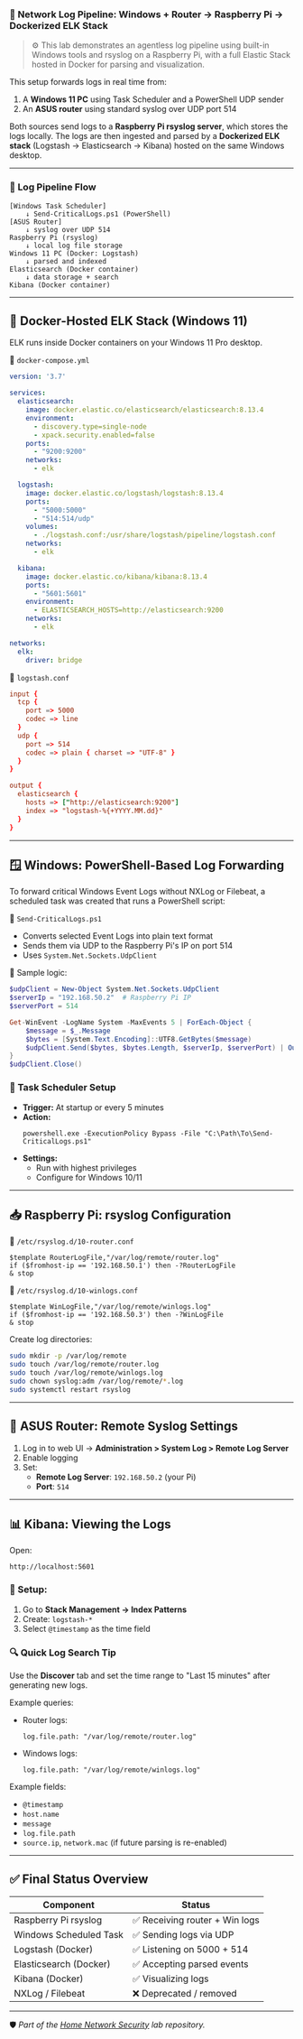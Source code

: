 ### 📡 Network Log Pipeline: Windows + Router → Raspberry Pi → Dockerized ELK Stack

> ⚙️ This lab demonstrates an agentless log pipeline using built-in Windows tools and rsyslog on a Raspberry Pi, with a full Elastic Stack hosted in Docker for parsing and visualization.

This setup forwards logs in real time from:
1. A **Windows 11 PC** using Task Scheduler and a PowerShell UDP sender  
2. An **ASUS router** using standard syslog over UDP port 514

Both sources send logs to a **Raspberry Pi rsyslog server**, which stores the logs locally. The logs are then ingested and parsed by a **Dockerized ELK stack** (Logstash → Elasticsearch → Kibana) hosted on the same Windows desktop.

---

### 🔄 Log Pipeline Flow

```
[Windows Task Scheduler]
    ↓ Send-CriticalLogs.ps1 (PowerShell)
[ASUS Router]
    ↓ syslog over UDP 514
Raspberry Pi (rsyslog)
    ↓ local log file storage
Windows 11 PC (Docker: Logstash)
    ↓ parsed and indexed
Elasticsearch (Docker container)
    ↓ data storage + search
Kibana (Docker container)
```

---

## 🐳 Docker-Hosted ELK Stack (Windows 11)

ELK runs inside Docker containers on your Windows 11 Pro desktop.

📄 `docker-compose.yml`
```yaml
version: '3.7'

services:
  elasticsearch:
    image: docker.elastic.co/elasticsearch/elasticsearch:8.13.4
    environment:
      - discovery.type=single-node
      - xpack.security.enabled=false
    ports:
      - "9200:9200"
    networks:
      - elk

  logstash:
    image: docker.elastic.co/logstash/logstash:8.13.4
    ports:
      - "5000:5000"
      - "514:514/udp"
    volumes:
      - ./logstash.conf:/usr/share/logstash/pipeline/logstash.conf
    networks:
      - elk

  kibana:
    image: docker.elastic.co/kibana/kibana:8.13.4
    ports:
      - "5601:5601"
    environment:
      - ELASTICSEARCH_HOSTS=http://elasticsearch:9200
    networks:
      - elk

networks:
  elk:
    driver: bridge
```

📄 `logstash.conf`
```conf
input {
  tcp {
    port => 5000
    codec => line
  }
  udp {
    port => 514
    codec => plain { charset => "UTF-8" }
  }
}

output {
  elasticsearch {
    hosts => ["http://elasticsearch:9200"]
    index => "logstash-%{+YYYY.MM.dd}"
  }
}
```

---

## 🪟 Windows: PowerShell-Based Log Forwarding

To forward critical Windows Event Logs without NXLog or Filebeat, a scheduled task was created that runs a PowerShell script:

📄 `Send-CriticalLogs.ps1`
- Converts selected Event Logs into plain text format
- Sends them via UDP to the Raspberry Pi's IP on port 514
- Uses `System.Net.Sockets.UdpClient`

🔧 Sample logic:
```powershell
$udpClient = New-Object System.Net.Sockets.UdpClient
$serverIp = "192.168.50.2"  # Raspberry Pi IP
$serverPort = 514

Get-WinEvent -LogName System -MaxEvents 5 | ForEach-Object {
    $message = $_.Message
    $bytes = [System.Text.Encoding]::UTF8.GetBytes($message)
    $udpClient.Send($bytes, $bytes.Length, $serverIp, $serverPort) | Out-Null
}
$udpClient.Close()
```

### 📅 Task Scheduler Setup

- **Trigger:** At startup or every 5 minutes  
- **Action:**
  ```
  powershell.exe -ExecutionPolicy Bypass -File "C:\Path\To\Send-CriticalLogs.ps1"
  ```
- **Settings:**
  - Run with highest privileges  
  - Configure for Windows 10/11

---

## 📥 Raspberry Pi: rsyslog Configuration

📄 `/etc/rsyslog.d/10-router.conf`
```rsyslog
$template RouterLogFile,"/var/log/remote/router.log"
if ($fromhost-ip == '192.168.50.1') then -?RouterLogFile
& stop
```

📄 `/etc/rsyslog.d/10-winlogs.conf`
```rsyslog
$template WinLogFile,"/var/log/remote/winlogs.log"
if ($fromhost-ip == '192.168.50.3') then -?WinLogFile
& stop
```

Create log directories:
```bash
sudo mkdir -p /var/log/remote
sudo touch /var/log/remote/router.log
sudo touch /var/log/remote/winlogs.log
sudo chown syslog:adm /var/log/remote/*.log
sudo systemctl restart rsyslog
```

---

## 📶 ASUS Router: Remote Syslog Settings

1. Log in to web UI → **Administration > System Log > Remote Log Server**
2. Enable logging
3. Set:
   - **Remote Log Server**: `192.168.50.2` (your Pi)
   - **Port**: `514`

---

## 📊 Kibana: Viewing the Logs

Open:
```
http://localhost:5601
```

### 🔧 Setup:
1. Go to **Stack Management → Index Patterns**
2. Create: `logstash-*`
3. Select `@timestamp` as the time field

### 🔍 Quick Log Search Tip
Use the **Discover** tab and set the time range to "Last 15 minutes" after generating new logs.

Example queries:
- Router logs:
  ```
  log.file.path: "/var/log/remote/router.log"
  ```
- Windows logs:
  ```
  log.file.path: "/var/log/remote/winlogs.log"
  ```

Example fields:
- `@timestamp`
- `host.name`
- `message`
- `log.file.path`
- `source.ip`, `network.mac` (if future parsing is re-enabled)

---

## ✅ Final Status Overview

| Component                | Status                         |
|--------------------------|--------------------------------|
| Raspberry Pi rsyslog     | ✅ Receiving router + Win logs |
| Windows Scheduled Task   | ✅ Sending logs via UDP         |
| Logstash (Docker)        | ✅ Listening on 5000 + 514      |
| Elasticsearch (Docker)   | ✅ Accepting parsed events       |
| Kibana (Docker)          | ✅ Visualizing logs              |
| NXLog / Filebeat         | ❌ Deprecated / removed          |

---

🛡️ *Part of the [Home Network Security](https://github.com/SecOpsPete/home-network-security) lab repository.*
